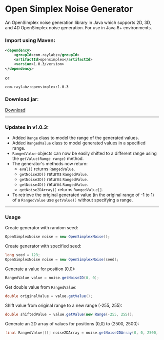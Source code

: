 # Open Simplex Noise Generator
An OpenSimplex noise generation library in Java which supports 2D, 3D, and 4D OpenSimplex noise generation.
For use in Java 8+ environments. 

### Import using Maven:
```xml
<dependency>
    <groupId>com.raylabz</groupId>
    <artifactId>opensimplex</artifactId>
    <version>1.0.3/version>
</dependency>
```

or

```xml
com.raylabz:opensimplex:1.0.3
```

### Download jar:

[Download](https://github.com/RayLabz/OpenSimplexNoiseGenerator/raw/master/out/artifacts/opensimplexnoisegenerator_jar/opensimplexnoisegenerator.jar)

<hr/>

### Updates in v1.0.3:
* Added ```Range``` class to model the range of the generated values.
* Added ```RangedValue``` class to model generated values in a specified range.
* ```RangedValue``` objects can now be easily shifted to a different range using the ```getValue(Range range)``` method.
* The generator's methods now return:
    * ```eval()``` returns ```RangedValue```.
    * ```getNoise2D()``` returns ```RangedValue```.
    * ```getNoise3D()``` returns ```RangedValue```.
    * ```getNoise4D()``` returns ```RangedValue```.
    * ```getNoise2DArray()``` returns ```RangedValue[]```.
* To retrieve the original generated value (in the original range of -1 to 1) of a ```RangedValue``` use ```getValue()``` without specifying a range.

<hr/>

### Usage

Create generator with random seed:
```java
OpenSimplexNoise noise = new OpenSimplexNoise();
``` 

Create generator with specified seed:
```java
long seed = 123;
OpenSimplexNoise noise = new OpenSimplexNoise(seed);
```

Generate a value for position (0,0):
```java
RangedValue value = noise.getNoise2D(0, 0);
```

Get double value from ```RangedValue```:
```java
double originalValue = value.getValue();
```

Shift value from original range to a new range (-255, 255):
```java
double shiftedValue = value.getValue(new Range(-255, 255));
```

Generate an 2D array of values for positions (0,0) to (2500, 2500):
```java
final RangedValue[][] noise2DArray = noise.getNoise2DArray(0, 0, 2500, 2500);
```
